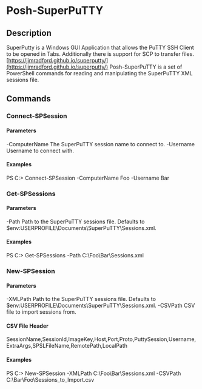 # Posh-SuperPuTTY
## Description
SuperPutty is a Windows GUI Application that allows the PuTTY SSH Client to be opened in Tabs. Additionally there is support for SCP to transfer files. [https://jimradford.github.io/superputty/](https://jimradford.github.io/superputty/)
Posh-SuperPuTTY is a set of PowerShell commands for reading and manipulating the SuperPuTTY XML sessions file.

## Commands
### Connect-SPSession
#### Parameters
-ComputerName
    The SuperPuTTY session name to connect to.
-Username
    Username to connect with.

#### Examples
PS C:\> Connect-SPSession -ComputerName Foo -Username Bar

### Get-SPSessions
#### Parameters
-Path
    Path to the SuperPuTTY sessions file. Defaults to $env:USERPROFILE\Documents\SuperPuTTY\Sessions.xml.

#### Examples
PS C:\> Get-SPSessions -Path C:\Foo\Bar\Sessions.xml

### New-SPSession
#### Parameters
-XMLPath
    Path to the SuperPuTTY sessions file. Defaults to $env:USERPROFILE\Documents\SuperPuTTY\Sessions.xml.
-CSVPath
    CSV file to import sessions from.

#### CSV File Header
SessionName,SessionId,ImageKey,Host,Port,Proto,PuttySession,Username,ExtraArgs,SPSLFileName,RemotePath,LocalPath

#### Examples
PS C:\> New-SPSession -XMLPath C:\Foo\Bar\Sessions.xml -CSVPath C:\Bar\Foo\Sessions_to_Import.csv